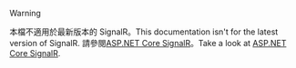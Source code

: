 > [!WARNING]
> <span data-ttu-id="60ef3-101">本檔不適用於最新版本的 SignalR。</span><span class="sxs-lookup"><span data-stu-id="60ef3-101">This documentation isn't for the latest version of SignalR.</span></span> <span data-ttu-id="60ef3-102">請參閱[ASP.NET Core SignalR](/aspnet/core/signalr/introduction)。</span><span class="sxs-lookup"><span data-stu-id="60ef3-102">Take a look at [ASP.NET Core SignalR](/aspnet/core/signalr/introduction).</span></span>
